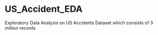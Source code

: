 # US_Accident_EDA
Exploratory Data Analysis on US Accidents Dataset which consists of 3 million records
